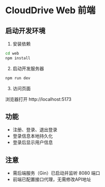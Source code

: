 # CloudDrive Web 前端

## 启动开发环境

1. 安装依赖

```bash
cd web
npm install
```

2. 启动开发服务器

```bash
npm run dev
```

3. 访问页面

浏览器打开 http://localhost:5173

## 功能
- 注册、登录、退出登录
- 登录信息本地持久化
- 登录后显示用户信息

## 注意
- 需后端服务（Gin）已启动并监听 8080 端口
- 前端已配置接口代理，无需修改API地址 